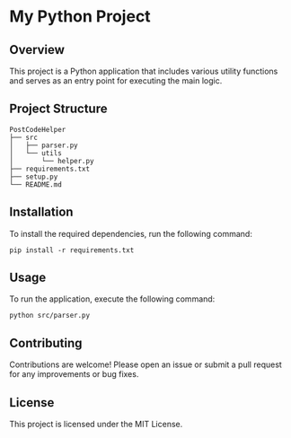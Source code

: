 # My Python Project

## Overview
This project is a Python application that includes various utility functions and serves as an entry point for executing the main logic.

## Project Structure
```
PostCodeHelper
├── src
│   ├── parser.py
│   └── utils
│       └── helper.py
├── requirements.txt
├── setup.py
└── README.md
```

## Installation
To install the required dependencies, run the following command:

```
pip install -r requirements.txt
```

## Usage
To run the application, execute the following command:

```
python src/parser.py
```

## Contributing
Contributions are welcome! Please open an issue or submit a pull request for any improvements or bug fixes.

## License
This project is licensed under the MIT License.